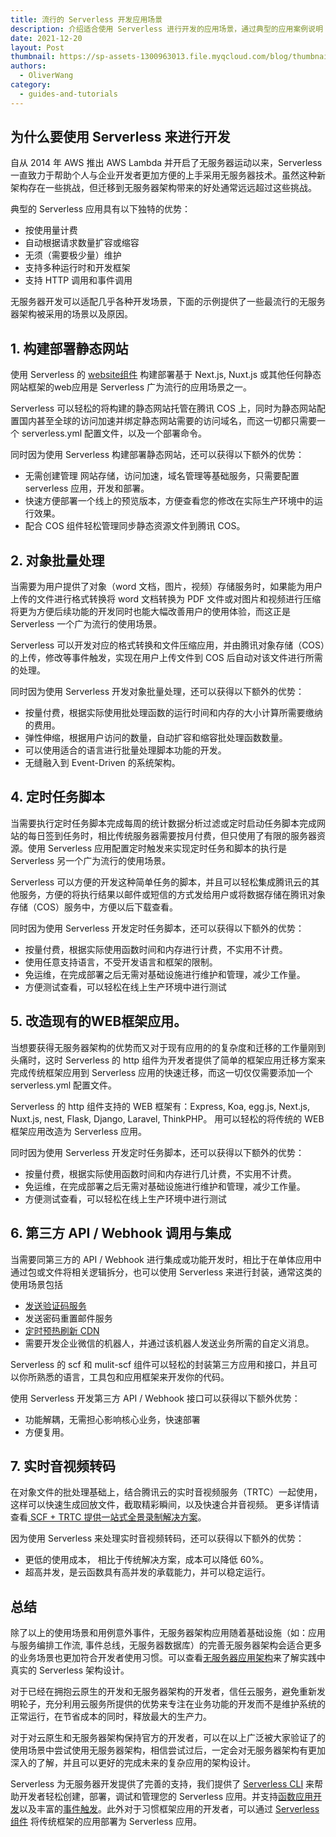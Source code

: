 ```yaml
---
title: 流行的 Serverless 开发应用场景
description: 介绍适合使用 Serverless 进行开发的应用场景，通过典型的应用案例说明 Serverless 在这些场景中发挥的作用和价值。
date: 2021-12-20
layout: Post
thumbnail: https://sp-assets-1300963013.file.myqcloud.com/blog/thumbnails/2021-12-20-serverless-popular-use-cases.png
authors:
  - OliverWang
category:
  - guides-and-tutorials
---
```


## 为什么要使用 Serverless 来进行开发

自从 2014 年 AWS 推出 AWS Lambda 并开启了无服务器运动以来，Serverless 一直致力于帮助个人与企业开发者更加方便的上手采用无服务器技术。虽然这种新架构存在一些挑战，但迁移到无服务器架构带来的好处通常远远超过这些挑战。

典型的 Serverless 应用具有以下独特的优势：

* 按使用量计费
* 自动根据请求数量扩容或缩容
* 无须（需要极少量）维护
* 支持多种运行时和开发框架
* 支持 HTTP 调用和事件调用

无服务器开发可以适配几乎各种开发场景，下面的示例提供了一些最流行的无服务器架构被采用的场景以及原因。

## 1. 构建部署静态网站

使用 Serverless 的 [website组件](https://cn-serverless.webflow.io/framework/docs-components-website) 构建部署基于 Next.js, Nuxt.js 或其他任何静态网站框架的web应用是 Serverless 广为流行的应用场景之一。

Serverless 可以轻松的将构建的静态网站托管在腾讯 COS 上，同时为静态网站配置国内甚至全球的访问加速并绑定静态网站需要的访问域名，而这一切都只需要一个 serverless.yml 配置文件，以及一个部署命令。

同时因为使用 Serverless 构建部署静态网站，还可以获得以下额外的优势：

* 无需创建管理 网站存储，访问加速，域名管理等基础服务，只需要配置 serverless 应用，开发和部署。 
* 快速方便部署一个线上的预览版本，方便查看您的修改在实际生产环境中的运行效果。
* 配合 COS 组件轻松管理同步静态资源文件到腾讯 COS。 


## 2. 对象批量处理

当需要为用户提供了对象（word 文档，图片，视频）存储服务时，如果能为用户上传的文件进行格式转换将 word 文档转换为 PDF 文件或对图片和视频进行压缩将更为方便后续功能的开发同时也能大幅改善用户的使用体验，而这正是 Serverless 一个广为流行的使用场景。

Serverless 可以开发对应的格式转换和文件压缩应用，并由腾讯对象存储（COS）的上传，修改等事件触发，实现在用户上传文件到 COS 后自动对该文件进行所需的处理。

同时因为使用 Serverless 开发对象批量处理，还可以获得以下额外的优势：

* 按量付费，根据实际使用批处理函数的运行时间和内存的大小计算所需要缴纳的费用。
* 弹性伸缩，根据用户访问的数量，自动扩容和缩容批处理函数数量。
* 可以使用适合的语言进行批量处理脚本功能的开发。
* 无缝融入到 Event-Driven 的系统架构。

## 4. 定时任务脚本

当需要执行定时任务脚本完成每周的统计数据分析过滤或定时启动任务脚本完成网站的每日签到任务时，相比传统服务器需要按月付费，但只使用了有限的服务器资源。使用 Serverless 应用配置定时触发来实现定时任务和脚本的执行是 Serverless 另一个广为流行的使用场景。

Serverless 可以方便的开发这种简单任务的脚本，并且可以轻松集成腾讯云的其他服务，方便的将执行结果以邮件或短信的方式发给用户或将数据存储在腾讯对象存储（COS）服务中，方便以后下载查看。

同时因为使用 Serverless 开发定时任务脚本，还可以获得以下额外的优势：

* 按量付费，根据实际使用函数时间和内存进行计费，不实用不计费。
* 使用任意支持语言，不受开发语言和框架的限制。
* 免运维，在完成部署之后无需对基础设施进行维护和管理，减少工作量。 
* 方便测试查看，可以轻松在线上生产环境中进行测试

## 5. 改造现有的WEB框架应用。

当想要获得无服务器架构的优势而又对于现有应用的的复杂度和迁移的工作量刚到头痛时，这时 Serverless 的 http 组件为开发者提供了简单的框架应用迁移方案来完成传统框架应用到 Serverless 应用的快速迁移，而这一切仅仅需要添加一个 serverless.yml 配置文件。

Serverless 的 http 组件支持的 WEB 框架有：Express, Koa, egg.js, Next.js, Nuxt.js, nest, Flask, Django, Laravel, ThinkPHP。 用可以轻松的将传统的 WEB 框架应用改造为 Serverless 应用。

同时因为使用 Serverless 开发定时任务脚本，还可以获得以下额外的优势：

* 按量付费，根据实际使用函数时间和内存进行几计费，不实用不计费。
* 免运维，在完成部署之后无需对基础设施进行维护和管理，减少工作量。 
* 方便测试查看，可以轻松在线上生产环境中进行测试

## 6. 第三方 API / Webhook 调用与集成

当需要同第三方的 API / Webhook 进行集成或功能开发时，相比于在单体应用中通过包或文件将相关逻辑拆分，也可以使用 Serverless 来进行封装，通常这类的使用场景包括

* [发送验证码服务](https://cloud.tencent.com/document/product/583/62607)
* 发送密码重置邮件服务
* [定时预热刷新 CDN ](https://cloud.tencent.com/document/product/583/62596)
* 需要开发企业微信的机器人，并通过该机器人发送业务所需的自定义消息。

Serverless 的 scf 和 mulit-scf 组件可以轻松的封装第三方应用和接口，并且可以你所熟悉的语言，工具包和应用框架来开发你的代码。 

使用 Serverless 开发第三方 API / Webhook 接口可以获得以下额外优势：

* 功能解耦，无需担心影响核心业务，快速部署
* 方便复用。

## 7. 实时音视频转码

在对象文件的批处理基础上，结合腾讯云的实时音视频服务（TRTC）一起使用，这样可以快速生成回放文件，截取精彩瞬间，以及快速合并音视频。 更多详情请查看[ SCF + TRTC 提供一站式全景录制解决方案](https://cloud.tencent.com/document/product/583/62573)。

因为使用 Serverless 来处理实时音视频转码，还可以获得以下额外的优势：

* 更低的使用成本， 相比于传统解决方案，成本可以降低 60%。
* 超高并发，是云函数具有高并发的承载能力，并可以稳定运行。

## 总结

除了以上的使用场景和用例意外事件，无服务器架构应用随着基础设施（如：应用与服务编排工作流, 事件总线，无服务器数据库）的完善无服务器架构会适合更多的业务场景也更加符合开发者使用习惯。可以查看[无服务器应用架构](https://cn.serverless.com/blog/typical-serverless-architecture-in-general)来了解实践中真实的 Serverless 架构设计。

对于已经在拥抱云原生的开发和无服务器架构的开发者，信任云服务，避免重新发明轮子，充分利用云服务所提供的优势来专注在业务功能的开发而不是维护系统的正常运行，在节省成本的同时，释放最大的生产力。

对于对云原生和无服务器架构保持官方的开发者，可以在以上广泛被大家验证了的使用场景中尝试使用无服务器架构，相信尝试过后，一定会对无服务器架构有更加深入的了解，并且可以更好的完成未来的复杂应用的架构设计。

Serverless 为无服务器开发提供了完善的支持，我们提供了 [Serverless CLI](https://cn.serverless.com/cli) 来帮助开发者轻松创建，部署，调试和管理您的 Serverless 应用。并支持[函数应用开发](https://cn.serverless.com/framework/docs-function)以及丰富的[事件触发](https://cn.serverless.com/framework/docs-events)。此外对于习惯框架应用的开发者，可以通过 [Serverless 组件](https://cn.serverless.com/framework/docs-components) 将传统框架的应用部署为 Serverless 应用。
